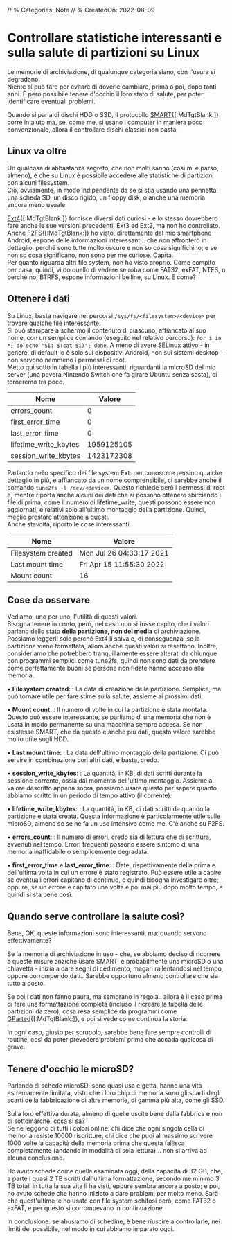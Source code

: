 // % Categories: Note
// % CreatedOn: 2022-08-09

# Controllare statistiche interessanti e sulla salute di partizioni su Linux

Le memorie di archiviazione, di qualunque categoria siano, con l'usura si degradano.  
Niente si può fare per evitare di doverle cambiare, prima o poi, dopo tanti anni. È però possibile tenere d'occhio il loro stato di salute, per poter identificare eventuali problemi.

Quando si parla di dischi HDD o SSD, il protocollo [SMART](https://en.m.wikipedia.org/wiki/S.M.A.R.T.){[:MdTgtBlank:]} corre in aiuto ma, se, come me, si usano i computer in maniera poco convenzionale, allora il controllare dischi classici non basta.

## Linux va oltre

Un qualcosa di abbastanza segreto, che non molti sanno (così mi è parso, almeno), è che su Linux è possibile accedere alle statistiche di partizioni con alcuni filesystem.  
Ciò, ovviamente, in modo indipendente da se si stia usando una pennetta, una scheda SD, un disco rigido, un floppy disk, o anche una memoria ancora meno usuale.

[Ext4](https://en.m.wikipedia.org/wiki/Ext4){[:MdTgtBlank:]} fornisce diversi dati curiosi - e lo stesso dovrebbero fare anche le sue versioni precedenti, Ext3 ed Ext2, ma non ho controllato.  
Anche [F2FS](https://en.m.wikipedia.org/wiki/F2FS){[:MdTgtBlank:]} ho visto, direttamente dal mio smartphone Android, espone delle informazioni interessanti.. che non affronterò in dettaglio, perché sono tutte molto oscure e non so cosa significhino; e se non so cosa significano, non sono per me curiose. Capita.  
Per quanto riguarda altri file system, non ho visto proprio. Come compito per casa, quindi, vi do quello di vedere se roba come FAT32, exFAT, NTFS, o perché no, BTRFS, espone informazioni belline, su Linux. E come?

## Ottenere i dati

Su Linux, basta navigare nei percorsi `/sys/fs/<filesystem>/<device>` per trovare qualche file interessante.  
Si può stampare a schermo il contenuto di ciascuno, affiancato al suo nome, con un semplice comando (eseguito nel relativo percorso): `for i in *; do echo "$i: $(cat $i)"; done`. A meno di avere SELinux attivo - in genere, di default lo è solo sui dispositivi Android, non sui sistemi desktop - non servono nemmeno i permessi di root.  
Metto qui sotto in tabella i più interessanti, riguardanti la microSD del mio server (una povera Nintendo Switch che fa girare Ubuntu senza sosta), ci torneremo tra poco.

| Nome | Valore |
| --- | --- |
| errors_count | 0 |
| first_error_time | 0 |
| last_error_time | 0 |
| lifetime_write_kbytes | 1959125105 |
| session_write_kbytes | 1423172308 |

Parlando nello specifico dei file system Ext: per conoscere persino qualche dettaglio in più, e affiancato da un nome comprensibile, ci sarebbe anche il comando `tune2fs -l /dev/<device>`. Questo richiede però i permessi di root e, mentre riporta anche alcuni dei dati che si possono ottenere sbirciando i file di prima, come il numero di lifetime_write, questi possono essere non aggiornati, e relativi solo all'ultimo montaggio della partizione. Quindi, meglio prestare attenzione a questi.  
Anche stavolta, riporto le cose interessanti.

| Nome | Valore |
| --- | --- |
| Filesystem created | Mon Jul 26 04:33:17 2021 |
| Last mount time | Fri Apr 15 11:55:30 2022 |
| Mount count | 16 |

## Cose da osservare

Vediamo, uno per uno, l'utilità di questi valori.  
Bisogna tenere in conto, però, nel caso non si fosse capito, che i valori parlano dello stato **della partizione, non del media** di archiviazione. Possiamo leggerli solo perché Ext4 li salva e, di conseguenza, se la partizione viene formattata, allora anche questi valori si resettano. Inoltre, consideriamo che potrebbero tranquillamente essere alterati da chiunque con programmi semplici come tune2fs, quindi non sono dati da prendere come perfettamente buoni se persone non fidate hanno accesso alla memoria.

• **Filesystem created**:
: La data di creazione della partizione. Semplice, ma può tornare utile per fare stime sulla salute, assieme ai prossimi dati.

• **Mount count**:
: Il numero di volte in cui la partizione è stata montata. Questo può essere interessante, se parliamo di una memoria che non è usata in modo permanente su una macchina sempre accesa. Se non esistesse SMART, che dà questo e anche più dati, questo valore sarebbe molto utile sugli HDD.

• **Last mount time**:
: La data dell'ultimo montaggio della partizione. Ci può servire in combinazione con altri dati, e basta, credo.

• **session_write_kbytes**:
: La quantità, in KB, di dati scritti durante la sessione corrente, ossia dal momento dell'ultimo montaggio. Assieme al valore descritto appena sopra, possiamo usare questo per sapere quanto abbiamo scritto in un periodo di tempo attivo (il corrente).

• **lifetime_write_kbytes**:
: La quantità, in KB, di dati scritti da quando la partizione è stata creata. Questa informazione è particolarmente utile sulle microSD, almeno se se ne fa un uso intensivo come me. C'è anche su F2FS.

• **errors_count**:
: Il numero di errori, credo sia di lettura che di scrittura, avvenuti nel tempo. Errori frequenti possono essere sintomo di una memoria inaffidabile o semplicemente degradata.

• **first_error_time** e **last_error_time**:
: Date, rispettivamente della prima e dell'ultima volta in cui un errore è stato registrato. Può essere utile a capire se eventuali errori capitano di continuo, e quindi bisogna investigare oltre; oppure, se un errore è capitato una volta e poi mai più dopo molto tempo, e quindi si sta bene così.

## Quando serve controllare la salute così?

Bene, OK, queste informazioni sono interessanti, ma: quando servono effettivamente?

Se la memoria di archiviazione in uso - che, se abbiamo deciso di ricorrere a queste misure anziché usare SMART, è probabilmente una microSD o una chiavetta - inizia a dare segni di cedimento, magari rallentandosi nel tempo, oppure corrompendo dati.. Sarebbe opportuno almeno controllare che sia tutto a posto.

Se poi i dati non fanno paura, ma sembrano in regola.. allora è il caso prima di fare una formattazione completa (incluso il ricreare la tabella delle partizioni da zero), cosa resa semplice da programmi come [GParted](https://gparted.org){[:MdTgtBlank:]}, e poi si vede come continua la storia.

In ogni caso, giusto per scrupolo, sarebbe bene fare sempre controlli di routine, così da poter prevedere problemi prima che accada qualcosa di grave.

## Tenere d'occhio le microSD?

Parlando di schede microSD: sono quasi usa e getta, hanno una vita estremamente limitata, visto che i loro chip di memoria sono gli scarti degli scarti della fabbricazione di altre memorie, di gamma più alta, come gli SSD.

Sulla loro effettiva durata, almeno di quelle uscite bene dalla fabbrica e non di sottomarche, cosa si sa?  
Se ne leggono di tutti i colori online: chi dice che ogni singola cella di memoria resiste 10000 riscritture, chi dice che puoi al massimo scrivere 1000 volte la capacità della memoria prima che questa fallisca completamente (andando in modalità di sola lettura)... non si arriva ad alcuna conclusione.

Ho avuto schede come quella esaminata oggi, della capacità di 32 GB, che, a parte i quasi 2 TB scritti dall'ultima formattazione, secondo me minimo 3 TB totali in tutta la sua vita li ha visti, eppure sembra ancora a posto; e poi, ho avuto schede che hanno iniziato a dare problemi per molto meno. Sarà che quest'ultime le ho usate con file system schifosi però, come FAT32 o exFAT, e per questo si corrompevano in continuazione.

In conclusione: se abusiamo di schedine, è bene riuscire a controllarle, nei limiti del possibile, nel modo in cui abbiamo imparato oggi.